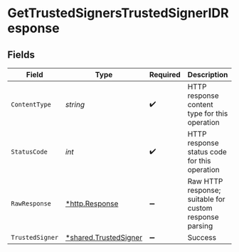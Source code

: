 # GetTrustedSignersTrustedSignerIDResponse


## Fields

| Field                                                         | Type                                                          | Required                                                      | Description                                                   |
| ------------------------------------------------------------- | ------------------------------------------------------------- | ------------------------------------------------------------- | ------------------------------------------------------------- |
| `ContentType`                                                 | *string*                                                      | :heavy_check_mark:                                            | HTTP response content type for this operation                 |
| `StatusCode`                                                  | *int*                                                         | :heavy_check_mark:                                            | HTTP response status code for this operation                  |
| `RawResponse`                                                 | [*http.Response](https://pkg.go.dev/net/http#Response)        | :heavy_minus_sign:                                            | Raw HTTP response; suitable for custom response parsing       |
| `TrustedSigner`                                               | [*shared.TrustedSigner](../../models/shared/trustedsigner.md) | :heavy_minus_sign:                                            | Success                                                       |